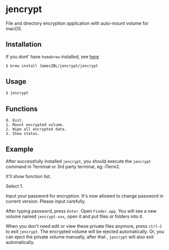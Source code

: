 # jencrypt

File and directory encryption application with auto-mount volume for macOS. 

## Installation

If you dont' have ``homebrew`` installed, see [here](https://brew.sh)

```bash
$ brew install JamesZBL/jencrypt/jencrypt
```

## Usage

```bash
$ jencrypt
```


## Functions

```
0. Exit.
1. Mount encrypted volume.
2. Wipe all encrypted data.
3. Show status.
```

## Example

After successfully installed ``jencrypt``, you should execute the ``jencrypt`` command in Terminal 
 or 3rd party terminal, eg: iTerm2.
 
It'll show function list.

Select 1.

Input your password for encryption. It's now allowed to change password in current version.
Please input carefully.

After typing password, press ``Enter``. Open ``Finder.app``. You will see a new volume named
``jencrypt-xxx``, open it and put files or folders into it. 

When you don't need edit or view these private files anymore, press ``ctrl-C`` to exit ``jencrypt``.
The encrypted volume will be ejected automatically. Or, you can eject the private volume manually, after that
, ``jencrypt`` will also exit automatically.
